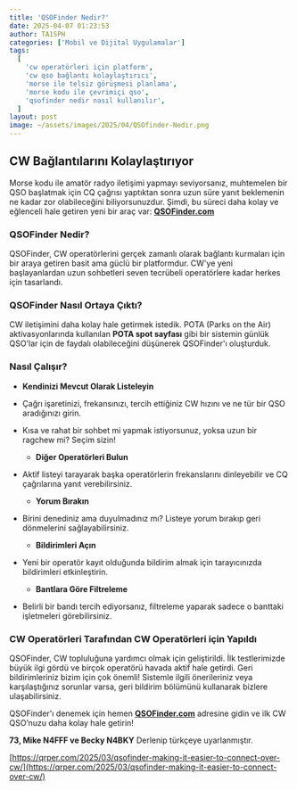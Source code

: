 ```yaml
---
title: 'QSOFinder Nedir?'
date: 2025-04-07 01:23:53
author: TA1SPH
categories: ['Mobil ve Dijital Uygulamalar']
tags:
  [
    'cw operatörleri için platform',
    'cw qso bağlantı kolaylaştırıcı',
    'morse ile telsiz görüşmesi planlama',
    'morse kodu ile çevrimiçi qso',
    'qsofinder nedir nasıl kullanılır',
  ]
layout: post
image: ~/assets/images/2025/04/QSOfinder-Nedir.png
---
```


## **CW Bağlantılarını Kolaylaştırıyor**

Morse kodu ile amatör radyo iletişimi yapmayı seviyorsanız, muhtemelen bir QSO başlatmak için CQ çağrısı yaptıktan sonra uzun süre yanıt beklemenin ne kadar zor olabileceğini biliyorsunuzdur. Şimdi, bu süreci daha kolay ve eğlenceli hale getiren yeni bir araç var: [**QSOFinder.com**](https://qsofinder.com/)

### **QSOFinder Nedir?**

QSOFinder, CW operatörlerini gerçek zamanlı olarak bağlantı kurmaları için bir araya getiren basit ama güclü bir platformdur. CW'ye yeni başlayanlardan uzun sohbetleri seven tecrübeli operatörlere kadar herkes için tasarlandı.

### **QSOFinder Nasıl Ortaya Çıktı?**

CW iletişimini daha kolay hale getirmek istedik. POTA (Parks on the Air) aktivasyonlarında kullanılan **POTA spot sayfası** gibi bir sistemin günlük QSO'lar için de faydalı olabileceğini düşünerek QSOFinder'ı oluşturduk.

### **Nasıl Çalışır?**

- **Kendinizi Mevcut Olarak Listeleyin**
- Çağrı işaretinizi, frekansınızı, tercih ettiğiniz CW hızını ve ne tür bir QSO aradığınızı girin.
- Kısa ve rahat bir sohbet mi yapmak istiyorsunuz, yoksa uzun bir ragchew mi? Seçim sizin!

  - **Diğer Operatörleri Bulun**

- Aktif listeyi tarayarak başka operatörlerin frekanslarını dinleyebilir ve CQ çağrılarına yanıt verebilirsiniz.

  - **Yorum Bırakın**

- Birini denediniz ama duyulmadınız mı? Listeye yorum bırakıp geri dönmelerini sağlayabilirsiniz.

  - **Bildirimleri Açın**

- Yeni bir operatör kayıt olduğunda bildirim almak için tarayıcınızda bildirimleri etkinleştirin.

  - **Bantlara Göre Filtreleme**

- Belirli bir bandı tercih ediyorsanız, filtreleme yaparak sadece o banttaki işletmeleri görebilirsiniz.

### **CW Operatörleri Tarafından CW Operatörleri için Yapıldı**

QSOFinder, CW topluluğuna yardımcı olmak için geliştirildi. İlk testlerimizde büyük ilgi gördü ve birçok operatörü havada aktif hale getirdi. Geri bildirimleriniz bizim için çok önemli! Sistemle ilgili önerileriniz veya karşılaştığınız sorunlar varsa, geri bildirim bölümünü kullanarak bizlere ulaşabilirsiniz.

QSOFinder'ı denemek için hemen [**QSOFinder.com**](https://web.telegram.org/a/QSOFinder.com) adresine gidin ve ilk CW QSO’nuzu daha kolay hale getirin!

**73, Mike N4FFF ve Becky N4BKY**
Derlenip türkçeye uyarlanmıştır.

[https://qrper.com/2025/03/qsofinder-making-it-easier-to-connect-over-cw/](https://qrper.com/2025/03/qsofinder-making-it-easier-to-connect-over-cw/)
